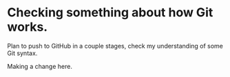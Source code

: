 # Checking something about how Git works.

Plan to push to GitHub in a couple stages, check my understanding of some Git syntax. 

Making a change here. 